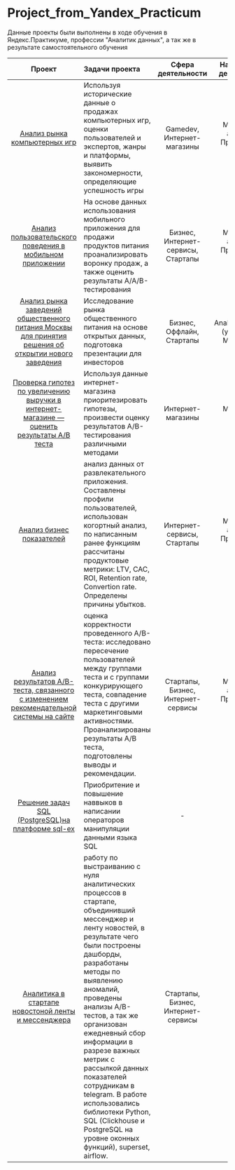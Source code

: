 # Project_from_Yandex_Practicum
Данные проекты были выполнены в ходе обучения в Яндекс.Практикуме, профессии "Аналитик данных", а так же в результате самостоятельного обучения

| Проект |Задачи проекта|Сфера деятельности | Направление деятельности |
| :-----:|:-------------|:-----:|:-----:|
| [Анализ рынка компьютерных игр](https://github.com/aimershik/Project_from_Yandex_Practicum/tree/aimershik/projects/%D0%90%D0%BD%D0%B0%D0%BB%D0%B8%D0%B7%20%D1%80%D1%8B%D0%BD%D0%BA%D0%B0%20%D0%BA%D0%BE%D0%BC%D0%BF%D1%8C%D1%8E%D1%82%D0%B5%D1%80%D0%BD%D1%8B%D1%85%20%D0%B8%D0%B3%D1%80) | Используя исторические данные о продажах компьютерных игр, оценки пользователей и экспертов, жанры и платформы, выявить закономерности, определяющие успешность игры |Gamedev, Интернет-магазины |Маркетинг-аналитик, Продуктовый аналитик|
| [Анализ пользовательского поведения в мобильном приложении](https://github.com/aimershik/Project_from_Yandex_Practicum/tree/aimershik/projects/%D0%90%D0%BD%D0%B0%D0%BB%D0%B8%D0%B7%20%D0%BF%D0%BE%D0%BB%D1%8C%D0%B7%D0%BE%D0%B2%D0%B0%D1%82%D0%B5%D0%BB%D1%8C%D1%81%D0%BA%D0%BE%D0%B3%D0%BE%20%D0%BF%D0%BE%D0%B2%D0%B5%D0%B4%D0%B5%D0%BD%D0%B8%D1%8F%20%D0%B2%20%D0%BC%D0%BE%D0%B1%D0%B8%D0%BB%D1%8C%D0%BD%D0%BE%D0%BC%20%D0%BF%D1%80%D0%B8%D0%BB%D0%BE%D0%B6%D0%B5%D0%BD%D0%B8%D0%B8)| На основе данных использования мобильного приложения для продажи продуктов питания проанализировать воронку продаж, а также оценить результаты A/A/B-тестирования | Бизнес, Интернет-сервисы, Стартапы| Маркетинг-аналитик, Продуктовый аналитик|
| [Анализ рынка заведений общественного питания Москвы для принятия решения об открытии нового заведения](https://github.com/aimershik/Project_from_Yandex_Practicum/tree/aimershik/projects/%D0%90%D0%BD%D0%B0%D0%BB%D0%B8%D0%B7%20%D1%80%D1%8B%D0%BD%D0%BA%D0%B0%20%D0%B7%D0%B0%D0%B2%D0%B5%D0%B4%D0%B5%D0%BD%D0%B8%D0%B9%20%D0%BE%D0%B1%D1%89%D0%B5%D1%81%D1%82%D0%B2%D0%B5%D0%BD%D0%BD%D0%BE%D0%B3%D0%BE%20%D0%BF%D0%B8%D1%82%D0%B0%D0%BD%D0%B8%D1%8F%20%D0%9C%D0%BE%D1%81%D0%BA%D0%B2%D1%8B%20%D0%B4%D0%BB%D1%8F%20%D0%BF%D1%80%D0%B8%D0%BD%D1%8F%D1%82%D0%B8%D1%8F%20%D1%80%D0%B5%D1%88%D0%B5%D0%BD%D0%B8%D1%8F%20%D0%BE%D0%B1%20%D0%BE%D1%82%D0%BA%D1%80%D1%8B%D1%82%D0%B8%D0%B8%20%D0%BD%D0%BE%D0%B2%D0%BE%D0%B3%D0%BE%20%D0%B7%D0%B0%D0%B2%D0%B5%D0%B4%D0%B5%D0%BD%D0%B8%D1%8F)| Исследование рынка общественного питания на основе открытых данных, подготовка презентации для инвесторов| Бизнес, Оффлайн, Стартапы| Data Analyst,Аналитик (универсал), Маркетинг-аналитик|
| [Проверка гипотез по увеличению выручки в интернет-магазине — оценить результаты A/B теста](https://github.com/aimershik/Project_from_Yandex_Practicum/tree/aimershik/projects/%D0%9F%D1%80%D0%B8%D0%BE%D1%80%D0%B8%D1%82%D0%B8%D0%B7%D0%B0%D1%86%D0%B8%D1%8F%20%D0%B3%D0%B8%D0%BF%D0%BE%D1%82%D0%B5%D0%B7%20%D0%BF%D0%BE%20%D1%83%D0%B2%D0%B5%D0%BB%D0%B8%D1%87%D0%B5%D0%BD%D0%B8%D1%8E%20%D0%B2%D1%8B%D1%80%D1%83%D1%87%D0%BA%D0%B8%20%D0%B8%D0%BD%D1%82%D0%B5%D1%80%D0%BD%D0%B5%D1%82-%D0%BC%D0%B0%D0%B3%D0%B0%D0%B7%D0%B8%D0%BD%D0%B0%20%D0%B8%20%D0%B0%D0%BD%D0%B0%D0%BB%D0%B8%D0%B7%20%D1%80%D0%B5%D0%B7%D1%83%D0%BB%D1%8C%D1%82%D0%B0%D1%82%D0%BE%D0%B2%20%D0%90/%D0%92-%D1%82%D0%B5%D1%81%D1%82%D0%B0) |Используя данные интернет-магазина приоритезировать гипотезы, произвести оценку результатов A/B-тестирования различными методами |Интернет-магазины | Маркетинг-аналитик |
| [Анализ бизнес показателей](https://github.com/aimershik/Project_from_Yandex_Practicum/tree/aimershik/projects/Metrics) | анализ данных от развлекательного приложения. Составлены профили пользователей, использован когортный анализ, по написанным ранее функциям рассчитаны продуктовые метрики: LTV, CAC, ROI, Retention rate, Convertion rate. Определены причины убытков. | Интернет-сервисы, Стартапы | Маркетинг-аналитик, Продуктовый аналитик |
| [Анализ результатов А/В-теста, связанного с изменением рекомендательной системы на сайте](https://github.com/aimershik/Project_from_Yandex_Practicum/tree/aimershik/projects/Metrics) | оценка корректности проведенного А/В-теста: исследовано пересечение пользователей между группами теста и с группами конкурирующего теста, совпадение теста с другими маркетинговыми активностями. Проанализированы результаты А/В теста, подготовлены выводы и рекомендации. | Стартапы, Бизнес, Интернет-сервисы| Маркетинг-аналитик, Продуктовый аналитик |
| [Решение задач SQL (PostgreSQL)на платформе sql-ex](https://github.com/aimershik/Project_from_Yandex_Practicum/tree/aimershik/projects/www.sql-ex.ru) | Приобритение и повышение наввыков в написании операторов манипуляции данными языка SQL | - | - |
| [Аналитика в стартапе новостоной ленты и мессенджера](https://github.com/aimershik/Project_from_Yandex_Practicum/tree/aimershik/projects/www.sql-ex.ru) | работу по выстраиванию с нуля аналитических процессов в стартапе, объединивший мессенджер и ленту новостей, в результате чего были построены дашборды, разработаны методы по выявлению аномалий, проведены анализы А/В-тестов, а так же организован ежедневный сбор информации в разрезе важных метрик с рассылкой данных показателей сотрудникам в telegram. В работе использовались библиотеки Python, SQL (Clickhouse и PostgreSQL на уровне оконных функций), superset, airflow. | Стартапы, Бизнес, Интернет-сервисы | - |
